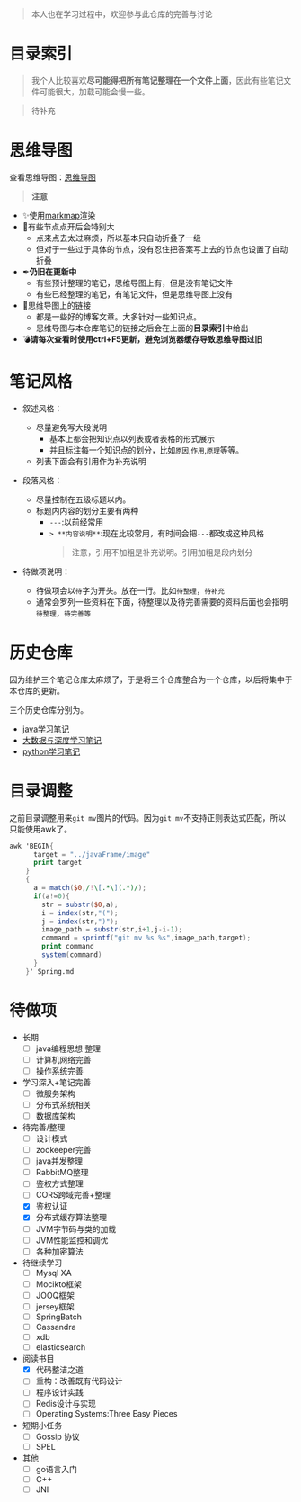 > 本人也在学习过程中，欢迎参与此仓库的完善与讨论

# 目录索引

> 我个人比较喜欢**尽可能得把所有笔记整理在一个文件上面**，因此有些笔记文件可能很大，加载可能会慢一些。

> 待补充

# 思维导图

查看思维导图：[思维导图](https://whitestarrain.github.io/Note/YourBrain.html)

> **注意**

- ✨使用[markmap](https://github.com/gera2ld/markmap)渲染
- 🎉有些节点点开后会特别大
  - 点来点去太过麻烦，所以基本只自动折叠了一级
  - 但对于一些过于具体的节点，没有忍住把答案写上去的节点也设置了自动折叠
- ✒**仍旧在更新中**
  - 有些预计整理的笔记，思维导图上有，但是没有笔记文件
  - 有些已经整理的笔记，有笔记文件，但是思维导图上没有
- 🎈思维导图上的链接
  - 都是一些好的博客文章。大多针对一些知识点。
  - 思维导图与本仓库笔记的链接之后会在上面的**目录索引**中给出
- 💣**请每次查看时使用ctrl+F5更新，避免浏览器缓存导致思维导图过旧**

# 笔记风格

- 叙述风格：
  - 尽量避免写大段说明
    - 基本上都会把知识点以列表或者表格的形式展示
    - 并且标注每一个知识点的划分，比如`原因`,`作用`,`原理`等等。
  - 列表下面会有引用作为补充说明

- 段落风格：
  - 尽量控制在五级标题以内。
  - 标题内内容的划分主要有两种
    - `---`:以前经常用
    - `> **内容说明**`:现在比较常用，有时间会把`---`都改成这种风格
      > 注意，引用不加粗是补充说明。引用加粗是段内划分

- 待做项说明：
  - 待做项会以`待`字为开头。放在一行。比如`待整理`，`待补充`
  - 通常会罗列一些资料在下面，待整理以及待完善需要的资料后面也会指明`待整理`，`待完善等`


# 历史仓库

因为维护三个笔记仓库太麻烦了，于是将三个仓库整合为一个仓库，以后将集中于本仓库的更新。

三个历史仓库分别为。

- [java学习笔记](https://github.com/whitestarrain/java_study_note)
- [大数据与深度学习笔记](https://github.com/whitestarrain/big_data)
- [python学习笔记](https://github.com/whitestarrain/python_learn)

# 目录调整

之前目录调整用来`git mv`图片的代码。因为`git mv`不支持正则表达式匹配，所以只能使用awk了。

```awk
awk 'BEGIN{
      target = "../javaFrame/image"
      print target
    }
    {
      a = match($0,/!\[.*\](.*)/);
      if(a!=0){
        str = substr($0,a);
        i = index(str,"(");
        j = index(str,")");
        image_path = substr(str,i+1,j-i-1);
        command = sprintf("git mv %s %s",image_path,target);
        print command
        system(command)
      }
    }' Spring.md
```

# 待做项

- 长期
  - [ ] java编程思想 整理
  - [ ] 计算机网络完善
  - [ ] 操作系统完善
- 学习深入+笔记完善
  - [ ] 微服务架构
  - [ ] 分布式系统相关
  - [ ] 数据库架构
- 待完善/整理
  - [ ] 设计模式
  - [ ] zookeeper完善
  - [ ] java并发整理
  - [ ] RabbitMQ整理
  - [ ] 鉴权方式整理
  - [ ] CORS跨域完善+整理
  - [x] 鉴权认证
  - [x] 分布式缓存算法整理
  - [ ] JVM字节码与类的加载
  - [ ] JVM性能监控和调优
  - [ ] 各种加密算法
- 待继续学习
  - [ ] Mysql XA
  - [ ] Mocikto框架
  - [ ] JOOQ框架
  - [ ] jersey框架
  - [ ] SpringBatch
  - [ ] Cassandra
  - [ ] xdb
  - [ ] elasticsearch
- 阅读书目
  - [x] 代码整洁之道
  - [ ] 重构：改善既有代码设计
  - [ ] 程序设计实践
  - [ ] Redis设计与实现
  - [ ] Operating Systems:Three Easy Pieces
- 短期小任务
  - [ ] Gossip 协议
  - [ ] SPEL
- 其他
  - [ ] go语言入门
  - [ ] C++
  - [ ] JNI

<!--
- [ ] SpringBoot原理
- [ ] JVM字节码
- [ ] JVM调优

cookie和session攻击
25匹马赛马

数据库 分区分库分表
-->
